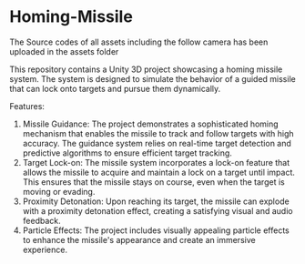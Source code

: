 # Homing-Missile
The Source codes of all assets including the follow camera has been uploaded in the assets folder 

This repository contains a Unity 3D project showcasing a homing missile system. The system is designed to simulate the behavior of a guided missile that can lock onto targets and pursue them dynamically.

Features:

1. Missile Guidance: The project demonstrates a sophisticated homing mechanism that enables the missile to track and follow targets with high accuracy. The guidance system relies on real-time target detection and predictive algorithms to ensure efficient target tracking.
2. Target Lock-on: The missile system incorporates a lock-on feature that allows the missile to acquire and maintain a lock on a target until impact. This ensures that the missile stays on course, even when the target is moving or evading.
3. Proximity Detonation: Upon reaching its target, the missile can explode with a proximity detonation effect, creating a satisfying visual and audio feedback.
4. Particle Effects: The project includes visually appealing particle effects to enhance the missile's appearance and create an immersive experience.
